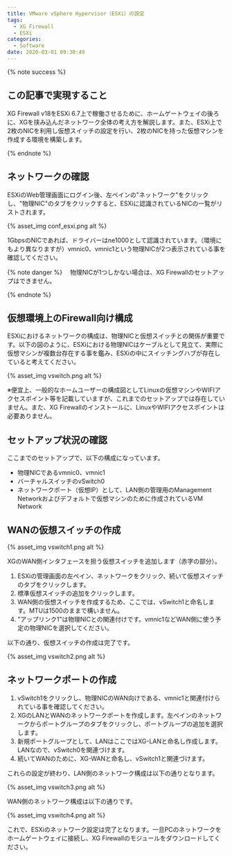 ```yaml
---
title: VMware vSphere Hypervisor（ESXi）の設定
tags:
  - XG Firewall
  - ESXi
categories:
  - Software
date: 2020-03-01 09:30:49
---
```

{% note success  %}

## この記事で実現すること

XG Firewall v18をESXi 6.7上で稼働させるために、ホームゲートウェイの後ろに、XGを挟み込んだネットワーク全体の考え方を解説します。また、ESXi上で2枚のNICを利用し仮想スイッチの設定を行い、2枚のNICを持った仮想マシンを作成する環境を構築します。

{% endnote %}

<!-- more -->

## ネットワークの確認

ESXiのWeb管理画面にログイン後、左ペインの"ネットワーク"をクリックし、"物理NIC"のタブをクリックすると、ESXiに認識されているNICの一覧がリストされます。

{% asset_img conf_esxi.png alt %}

1GbpsのNICであれば、ドライバーはne1000として認識されています。（環境にもより異なりますが）vmnic0、vmnic1という物理NICが2つ表示されている事を確認してください。

 {% note danger %}
 　物理NICが1つしかない場合は、XG Firewallのセットアップはできません。

 {% endnote %}

## 仮想環境上のFirewall向け構成

ESXiにおけるネットワークの構成は、物理NICと仮想スイッチとの関係が重要です。以下の図のように、ESXiにおける物理NICはケーブルとして見立て、実際に仮想マシンが複数台存在する事を鑑み、ESXiの中にスイッチングハブが存在していると考えてください。

{% asset_img vswitch.png alt %}

※便宜上、一般的なホームユーザーの構成図としてLinuxの仮想マシンやWIFIアクセスポイント等を記載していますが、これまでのセットアップでは存在していません。また、XG Firewallのインストールに、LinuxやWIFIアクセスポイントは必要ありません。

## セットアップ状況の確認

ここまでのセットアップで、以下の構成になっています。

- 物理NICであるvmnic0、vmnic1
- バーチャルスイッチのvSwitch0
- ネットワークポート（仮想IP）として、LAN側の管理用のManagement Networkおよびデフォルトで仮想マシンのために作成されているVM Network

## WANの仮想スイッチの作成

{% asset_img vswitch1.png alt %}

XGのWAN側インタフェースを担う仮想スイッチを追加します（赤字の部分）。

1. ESXiの管理画面の左ペイン、ネットワークをクリック、続いて仮想スイッチのタブをクリックします。
2. 標準仮想スイッチの追加をクリックします。
3. WAN側の仮想スイッチを作成するため、ここでは、vSwitch1と命名します。MTUは1500のままで構いません。
4. "アップリンク1"は物理NICとの関連付けです。vmnic1などWAN側に使う予定の物理NICを選択してください。

以下の通り、仮想スイッチの作成は完了です。

{% asset_img vswitch2.png alt %}

## ネットワークポートの作成

1. vSwitch1をクリックし、物理NICのWAN向けである、vmnic1と関連付けられている事を確認してください。
2. XGのLANとWANのネットワークポートを作成します。左ペインのネットワークからポートグループのタブをクリックし、ポートグループの追加を選択します。
3. 新規ポートグループとして、LANはここではXG-LANと命名し作成します。LANなので、vSwitch0を関連づけます。
4. 続いてWANのために、XG-WANと命名し、vSwitch1と関連づけます。

これらの設定が終わり、LAN側のネットワーク構成は以下の通りとなります。

{% asset_img vswitch3.png alt %}

WAN側のネットワーク構成は以下の通りです。

{% asset_img vswitch4.png alt %}

これで、ESXiのネットワーク設定は完了となります。一旦PCのネットワークをホームゲートウェイに接続し、XG Firewallのモジュールをダウンロードしてください。

